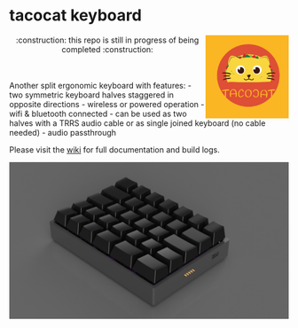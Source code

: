 # tacocat keyboard

<img src="assets/img/tacocat.png" align='right' width=150/>


<p align="center">
:construction: this repo is still in progress of being completed :construction:
</p>
<br>
<br>
Another split ergonomic keyboard with features:
- two symmetric keyboard halves staggered in opposite directions
- wireless or powered operation
- wifi & bluetooth connected
- can be used as two halves with a TRRS audio cable or as single joined keyboard (no cable needed)
- audio passthrough

Please visit the [wiki](https://github.com/ConstantinoSchillebeeckx/tacocat-keyboard/wiki) for full documentation and build logs.

<img src="assets/img/render_left.png" />
